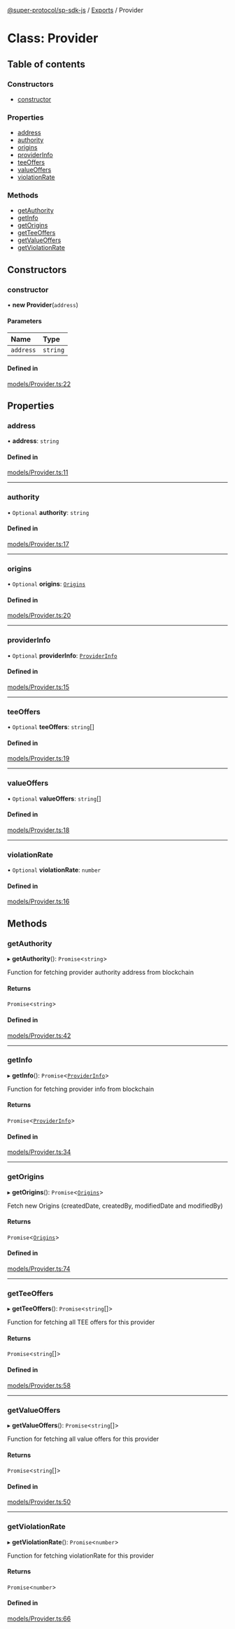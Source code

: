 [@super-protocol/sp-sdk-js](../README.md) / [Exports](../modules.md) / Provider

# Class: Provider

## Table of contents

### Constructors

- [constructor](Provider.md#constructor)

### Properties

- [address](Provider.md#address)
- [authority](Provider.md#authority)
- [origins](Provider.md#origins)
- [providerInfo](Provider.md#providerinfo)
- [teeOffers](Provider.md#teeoffers)
- [valueOffers](Provider.md#valueoffers)
- [violationRate](Provider.md#violationrate)

### Methods

- [getAuthority](Provider.md#getauthority)
- [getInfo](Provider.md#getinfo)
- [getOrigins](Provider.md#getorigins)
- [getTeeOffers](Provider.md#getteeoffers)
- [getValueOffers](Provider.md#getvalueoffers)
- [getViolationRate](Provider.md#getviolationrate)

## Constructors

### constructor

• **new Provider**(`address`)

#### Parameters

| Name | Type |
| :------ | :------ |
| `address` | `string` |

#### Defined in

[models/Provider.ts:22](https://github.com/Super-Protocol/sp-sdk-js/blob/e26d314/src/models/Provider.ts#L22)

## Properties

### address

• **address**: `string`

#### Defined in

[models/Provider.ts:11](https://github.com/Super-Protocol/sp-sdk-js/blob/e26d314/src/models/Provider.ts#L11)

___

### authority

• `Optional` **authority**: `string`

#### Defined in

[models/Provider.ts:17](https://github.com/Super-Protocol/sp-sdk-js/blob/e26d314/src/models/Provider.ts#L17)

___

### origins

• `Optional` **origins**: [`Origins`](../modules.md#origins)

#### Defined in

[models/Provider.ts:20](https://github.com/Super-Protocol/sp-sdk-js/blob/e26d314/src/models/Provider.ts#L20)

___

### providerInfo

• `Optional` **providerInfo**: [`ProviderInfo`](../modules.md#providerinfo)

#### Defined in

[models/Provider.ts:15](https://github.com/Super-Protocol/sp-sdk-js/blob/e26d314/src/models/Provider.ts#L15)

___

### teeOffers

• `Optional` **teeOffers**: `string`[]

#### Defined in

[models/Provider.ts:19](https://github.com/Super-Protocol/sp-sdk-js/blob/e26d314/src/models/Provider.ts#L19)

___

### valueOffers

• `Optional` **valueOffers**: `string`[]

#### Defined in

[models/Provider.ts:18](https://github.com/Super-Protocol/sp-sdk-js/blob/e26d314/src/models/Provider.ts#L18)

___

### violationRate

• `Optional` **violationRate**: `number`

#### Defined in

[models/Provider.ts:16](https://github.com/Super-Protocol/sp-sdk-js/blob/e26d314/src/models/Provider.ts#L16)

## Methods

### getAuthority

▸ **getAuthority**(): `Promise`<`string`\>

Function for fetching provider authority address from blockchain

#### Returns

`Promise`<`string`\>

#### Defined in

[models/Provider.ts:42](https://github.com/Super-Protocol/sp-sdk-js/blob/e26d314/src/models/Provider.ts#L42)

___

### getInfo

▸ **getInfo**(): `Promise`<[`ProviderInfo`](../modules.md#providerinfo)\>

Function for fetching provider info from blockchain

#### Returns

`Promise`<[`ProviderInfo`](../modules.md#providerinfo)\>

#### Defined in

[models/Provider.ts:34](https://github.com/Super-Protocol/sp-sdk-js/blob/e26d314/src/models/Provider.ts#L34)

___

### getOrigins

▸ **getOrigins**(): `Promise`<[`Origins`](../modules.md#origins)\>

Fetch new Origins (createdDate, createdBy, modifiedDate and modifiedBy)

#### Returns

`Promise`<[`Origins`](../modules.md#origins)\>

#### Defined in

[models/Provider.ts:74](https://github.com/Super-Protocol/sp-sdk-js/blob/e26d314/src/models/Provider.ts#L74)

___

### getTeeOffers

▸ **getTeeOffers**(): `Promise`<`string`[]\>

Function for fetching all TEE offers for this provider

#### Returns

`Promise`<`string`[]\>

#### Defined in

[models/Provider.ts:58](https://github.com/Super-Protocol/sp-sdk-js/blob/e26d314/src/models/Provider.ts#L58)

___

### getValueOffers

▸ **getValueOffers**(): `Promise`<`string`[]\>

Function for fetching all value offers for this provider

#### Returns

`Promise`<`string`[]\>

#### Defined in

[models/Provider.ts:50](https://github.com/Super-Protocol/sp-sdk-js/blob/e26d314/src/models/Provider.ts#L50)

___

### getViolationRate

▸ **getViolationRate**(): `Promise`<`number`\>

Function for fetching violationRate for this provider

#### Returns

`Promise`<`number`\>

#### Defined in

[models/Provider.ts:66](https://github.com/Super-Protocol/sp-sdk-js/blob/e26d314/src/models/Provider.ts#L66)
